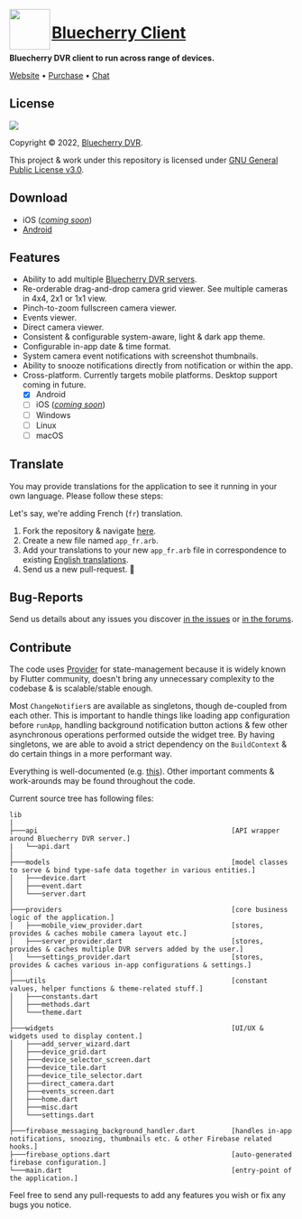 <img align="left" src="https://avatars.githubusercontent.com/u/618428?s=200&v=4" width="72" height="72"></img>

<h1 align="left"><a href="https://www.bluecherrydvr.com/">Bluecherry Client</a></h1>

**Bluecherry DVR client to run across range of devices.**

<a href="https://www.bluecherrydvr.com/">Website</a> •
<a href="https://www.bluecherrydvr.com/product/v3license/">Purchase</a> •
<a href="https://www.bluecherrydvr.com/chat/">Chat</a>

## License

[![](https://camo.githubusercontent.com/317e8956b95d7cd7ebdc2a75b836f19dee3c1ae5fa0fce5b277338e648880d4f/68747470733a2f2f7777772e676e752e6f72672f67726170686963732f67706c76332d3132377835312e706e67)](https://www.gnu.org/licenses/gpl-3.0.en.html)

Copyright © 2022, [Bluecherry DVR](https://www.bluecherrydvr.com/).

This project & work under this repository is licensed under [GNU General Public License v3.0](https://www.gnu.org/licenses/gpl-3.0.en.html).


## Download

- iOS ([_coming soon_](https://github.com/bluecherrydvr/unity/issues/5))
- [Android](https://github.com/bluecherrydvr/unity/releases/tag/vnext)

## Features

- Ability to add multiple [Bluecherry DVR servers](https://www.bluecherrydvr.com/downloads/).
- Re-orderable drag-and-drop camera grid viewer. See multiple cameras in 4x4, 2x1 or 1x1 view.
- Pinch-to-zoom fullscreen camera viewer.
- Events viewer.
- Direct camera viewer.
- Consistent & configurable system-aware, light & dark app theme.
- Configurable in-app date & time format.
- System camera event notifications with screenshot thumbnails.
- Ability to snooze notifications directly from notification or within the app.
- Cross-platform. Currently targets mobile platforms. Desktop support coming in future.
  - [x] Android
  - [ ] iOS ([_coming soon_](https://github.com/bluecherrydvr/unity/issues/5))
  - [ ] Windows
  - [ ] Linux
  - [ ] macOS

## Translate

You may provide translations for the application to see it running in your own language. Please follow these steps:

Let's say, we're adding French (`fr`) translation.

1. Fork the repository & navigate [here](https://github.com/bluecherrydvr/unity/tree/main/lib/l10n).
2. Create a new file named `app_fr.arb`.
3. Add your translations to your new `app_fr.arb` file in correspondence to existing [English translations](https://github.com/bluecherrydvr/unity/tree/main/lib/l10n/app_en.arb).
4. Send us a new pull-request. 🎉

## Bug-Reports

Send us details about any issues you discover [in the issues](https://github.com/bluecherrydvr/unity/issues) or [in the forums](https://forums.bluecherrydvr.com/).

## Contribute

The code uses [Provider](https://github.com/rrousselGit/provider) for state-management because it is widely known by Flutter community, doesn't bring any unnecessary complexity to the codebase & is scalable/stable enough.

Most `ChangeNotifier`s are available as singletons, though de-coupled from each other. This is important to handle things like loading app configuration before `runApp`, handling background notification button actions & few other asynchronous operations performed outside the widget tree. By having singletons, we are able to avoid a strict dependency on the `BuildContext` & do certain things in a more performant way.

Everything is well-documented (e.g. [this](https://github.com/bluecherrydvr/unity/blob/fce2aad3213298f70e91eb549a71699826e5c6e4/lib/providers/mobile_view_provider.dart#L28-L35)). Other important comments & work-arounds may be found throughout the code.

Current source tree has following files:

```
lib
|
├───api                                                [API wrapper around Bluecherry DVR server.]
|   └──api.dart
│
├───models                                             [model classes to serve & bind type-safe data together in various entities.]
│   ├───device.dart
│   ├───event.dart
│   └───server.dart
│
├───providers                                          [core business logic of the application.]
│   ├───mobile_view_provider.dart                      [stores, provides & caches mobile camera layout etc.]
│   ├───server_provider.dart                           [stores, provides & caches multiple DVR servers added by the user.]
│   └───settings_provider.dart                         [stores, provides & caches various in-app configurations & settings.]
│
├───utils                                              [constant values, helper functions & theme-related stuff.]
│   ├───constants.dart
│   ├───methods.dart
│   └───theme.dart
│
├───widgets                                            [UI/UX & widgets used to display content.]
│   ├───add_server_wizard.dart
│   ├───device_grid.dart
│   ├───device_selector_screen.dart
│   ├───device_tile.dart
│   ├───device_tile_selector.dart
│   ├───direct_camera.dart
│   ├───events_screen.dart
│   ├───home.dart
│   ├───misc.dart
│   └───settings.dart
│
├───firebase_messaging_background_handler.dart         [handles in-app notifications, snoozing, thumbnails etc. & other Firebase related hooks.]
├───firebase_options.dart                              [auto-generated firebase configuration.]
└───main.dart                                          [entry-point of the application.]

```

Feel free to send any pull-requests to add any features you wish or fix any bugs you notice.
